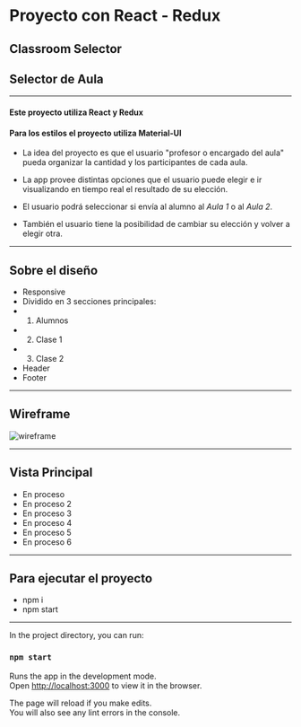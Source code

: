 # Proyecto con React - Redux
## Classroom Selector
## Selector de Aula

---------------------

#### Este proyecto utiliza React y Redux
#### Para los estilos el proyecto utiliza Material-UI

- La idea del proyecto es que el usuario "profesor o encargado del aula" pueda organizar la cantidad y los participantes de cada aula.

- La app provee distintas opciones que el usuario puede elegir e ir visualizando en tiempo real el resultado de su elección.

- El usuario podrá seleccionar si envía al alumno al *Aula 1* o al *Aula 2*.

- También el usuario tiene la posibilidad de cambiar su elección y volver a elegir otra.

---
## Sobre el diseño

- Responsive
- Dividido en 3 secciones principales:
- 1. Alumnos
- 2. Clase 1
- 3. Clase 2
- Header
- Footer

---

## Wireframe

![wireframe](/public/images/design-images/1.jpg)

---

## Vista Principal


- En proceso
- En proceso 2
- En proceso 3
- En proceso 4
- En proceso 5
- En proceso 6

---

## Para ejecutar el proyecto

- npm i
- npm start

---

In the project directory, you can run:

### `npm start`

Runs the app in the development mode.\
Open [http://localhost:3000](http://localhost:3000) to view it in the browser.

The page will reload if you make edits.\
You will also see any lint errors in the console.
